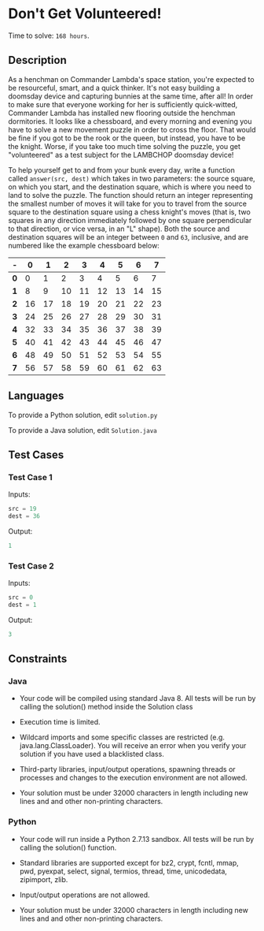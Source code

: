 # Don't Get Volunteered!

Time to solve: `168 hours`.

## Description

As a henchman on Commander Lambda's space station, you're expected to be resourceful, smart, and a quick thinker. It's not easy building a doomsday device and capturing bunnies at the same time, after all! In order to make sure that everyone working for her is sufficiently quick-witted, Commander Lambda has installed new flooring outside the henchman dormitories. It looks like a chessboard, and every morning and evening you have to solve a new movement puzzle in order to cross the floor. That would be fine if you got to be the rook or the queen, but instead, you have to be the knight. Worse, if you take too much time solving the puzzle, you get "volunteered" as a test subject for the LAMBCHOP doomsday device!

To help yourself get to and from your bunk every day, write a function called `answer(src, dest)` which takes in two parameters: the source square, on which you start, and the destination square, which is where you need to land to solve the puzzle.  The function should return an integer representing the smallest number of moves it will take for you to travel from the source square to the destination square using a chess knight's moves (that is, two squares in any direction immediately followed by one square perpendicular to that direction, or vice versa, in an "L" shape).  Both the source and destination squares will be an integer between `0` and `63`, inclusive, and are numbered like the example chessboard below:

| - | 0 | 1 | 2 | 3 | 4 | 5 | 6 | 7 |
|---|---|---|---|---|---|---|---|---|
| **0** | 0| 1| 2| 3| 4| 5| 6| 7|
| **1** | 8| 9|10|11|12|13|14|15|
| **2** |16|17|18|19|20|21|22|23|
| **3** |24|25|26|27|28|29|30|31|
| **4** |32|33|34|35|36|37|38|39|
| **5** |40|41|42|43|44|45|46|47|
| **6** |48|49|50|51|52|53|54|55|
| **7** |56|57|58|59|60|61|62|63|

## Languages

To provide a Python solution, edit `solution.py`

To provide a Java solution, edit `Solution.java`

## Test Cases

### Test Case 1

Inputs:

```python
src = 19
dest = 36
```

Output:

```python
1
```

### Test Case 2

Inputs:

```python
src = 0
dest = 1
```

Output:

```python
3
```

## Constraints

### Java

- Your code will be compiled using standard Java 8. All tests will be run by calling the solution() method inside the Solution class

- Execution time is limited.

- Wildcard imports and some specific classes are restricted (e.g. java.lang.ClassLoader). You will receive an error when you verify your solution if you have used a blacklisted class.

- Third-party libraries, input/output operations, spawning threads or processes and changes to the execution environment are not allowed.

- Your solution must be under 32000 characters in length including new lines and and other non-printing characters.

### Python

- Your code will run inside a Python 2.7.13 sandbox. All tests will be run by calling the solution() function.

- Standard libraries are supported except for bz2, crypt, fcntl, mmap, pwd, pyexpat, select, signal, termios, thread, time, unicodedata, zipimport, zlib.

- Input/output operations are not allowed.

- Your solution must be under 32000 characters in length including new lines and and other non-printing characters.

